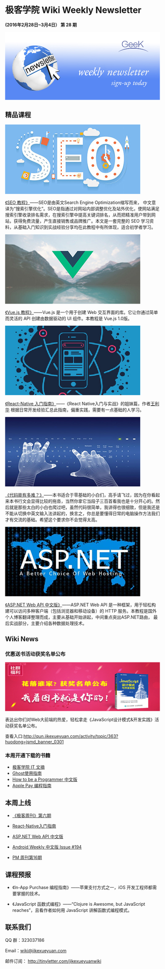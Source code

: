# 极客学院 Wiki Weekly Newsletter 
 
**(2016年2月28日~3月4日） 第 28 期**                                                 

![newsletterlogo](images/newsletter-banner.jpg) 

## 精品课程

![](images/seo.jpg)

[《SEO 教程》](http://wiki.jikexueyuan.com/project/seo/)——SEO是由英文Search Engine Optimization缩写而来， 中文意译为“搜索引擎优化”。SEO是指通过对网站内部调整优化及站外优化，使网站满足搜索引擎收录排名需求，在搜索引擎中提高关键词排名，从而把精准用户带到网站，获得免费流量，产生直接销售或品牌推广。本文是一套完整的 SEO 学习资料，从基础入门知识到实战经验分享均在此教程中有所体现，适合初学者学习。

![](images/vue.jpg)

[《Vue.js 教程》](http://wiki.jikexueyuan.com/project/vue-js-1.0/)——Vue.js 是一个用于创建 Web 交互界面的库。它让你通过简单而灵活的 API 创建由数据驱动的 UI 组件。本教程是 Vue.js 1.0版。

![](images/react-native-two.jpg)

[《React-Native 入门指南》](http://wiki.jikexueyuan.com/project/react-native-lesson/)——《React Native入门与实战》的姐妹篇，作者[王利华](http://vczero.github.io/) 根据日常开发经验汇总此指南，偏重实践，需要有一点基础的人学习。

![](images/coding.jpg)

[《代码能有多难？》](http://wiki.jikexueyuan.com/project/easy-web-code-book/)——本书适合于零基础的小白们，高手请飞过，因为在你看起来本书行文会显得比较的拖沓，当然你拿它当段子三百首看我也是十分开心的。然后就是那些太白的小白也爬过吧，虽然代码很简单，我讲得也很细致，但是我还是不能从切换中英文输入法讲起的，换言之，你总是要懂得日常的电脑操作方法我们才有交流的基础。希望这个要求你不会觉得太高。

![](images/asp-net-web-hosting.jpg)

[《ASP.NET Web API 中文版》](http://wiki.jikexueyuan.com/project/web-api-book//)——ASP.NET Web API 是一种框架，用于轻松构建可以访问多种客户端（包括浏览器和移动设备）的 HTTP 服务。本教程是国外个人博客翻译整理而成，主要从基础开始讲起，中间重点突出ASP.NET路由， 最后实战部分，主要介绍各种数据处理技术。

## Wiki News

### 优惠送书活动获奖名单公布

![](images/560-260.jpg)

表达出你们对Web大前端的热爱，轻松拿走《JavaScript设计模式&开发实践》活动获奖名单公布。

查看入口:<http://qun.jikexueyuan.com/activity/topic/363?huodong=jsmd_banner_0301>

### 本周开通下载的书籍

- [极客学院 IT 文摘](http://wiki.jikexueyuan.com/project/geekdigest/)
- [Ghost使用指南](http://wiki.jikexueyuan.com/project/ghost-user-guide/)
- [How to be a Programmer 中文版](http://wiki.jikexueyuan.com/project/how-to-be-a-programmer/)
- [Apple Pay 编程指南](http://wiki.jikexueyuan.com/project/apple-pay/)

## 本周上线

- [《极客周刊》第六期 ](http://wiki.jikexueyuan.com/project/geek-weekly-newsletter/issues-6/newsletter-six.html)

- [React-Native入门指南](http://wiki.jikexueyuan.com/project/react-native-lesson/)

- [ASP.NET Web API 中文版](http://wiki.jikexueyuan.com/project/web-api-book/)

- [Android Weekly 中文版 Issue #194](http://wiki.jikexueyuan.com/project/android-weekly/issue-194/index.html)

- [PM 周刊第16期](http://wiki.jikexueyuan.com/project/pmweekly/16.html)

## 课程预报

- 《In-App Purchase 编程指南》——苹果支付方式之一，iOS 开发工程师都需要掌握的技术。

- 《JavaScript 函数式编程》——“Clojure is Awesome, but JavaScript reaches”，且看作者如何用 JavaScript 讲解函数式编程模式。

## 联系我们

QQ 群：323037186

Email：wiki@jikexueyuan.com

邮件订阅： <http://tinyletter.com/jikexueyuanwiki>

